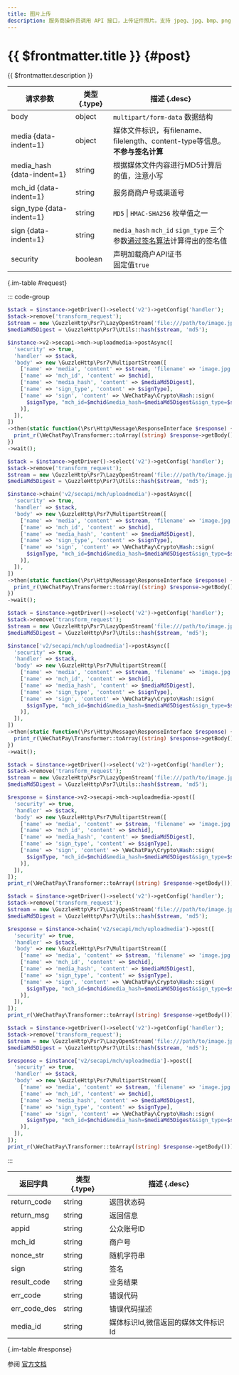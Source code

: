 ```yaml
---
title: 图片上传
description: 服务商操作员调用 API 接口，上传证件照片。支持 jpeg、jpg、bmp、png 格式，图片大小不超过2M。通过 POST 表单来调用该接口，表单媒体文件 id 为 media，需有 filename、filelength、content-type 等信息。
---
```


# {{ $frontmatter.title }} {#post}

{{ $frontmatter.description }}

| 请求参数 | 类型 {.type} | 描述 {.desc}
| --- | --- | ---
| body | object | `multipart/form-data` 数据结构
| media {data-indent=1} | object | 媒体文件标识，有filename、filelength、content-type等信息。**不参与签名计算**
| media_hash {data-indent=1} | string | 根据媒体文件内容进行MD5计算后的值，注意小写
| mch_id {data-indent=1} | string | 服务商商户号或渠道号
| sign_type {data-indent=1} | string | `MD5` \| `HMAC-SHA256` 枚举值之一
| sign {data-indent=1} | string | `media_hash` `mch_id` `sign_type` 三个参数[通过签名算法](/guide/digital-signature#symmetric)计算得出的签名值
| security | boolean | 声明加载商户API证书<br/>固定值`true`

{.im-table #request}

::: code-group

```php [异步纯链式]
$stack = $instance->getDriver()->select('v2')->getConfig('handler');
$stack->remove('transform_request');
$stream = new \GuzzleHttp\Psr7\LazyOpenStream('file:///path/to/image.jpg', 'rb');
$mediaMd5Digest = \GuzzleHttp\Psr7\Utils::hash($stream, 'md5');

$instance->v2->secapi->mch->uploadmedia->postAsync([
  'security' => true,
  'handler' => $stack,
  'body' => new \GuzzleHttp\Psr7\MultipartStream([
    ['name' => 'media', 'content' => $stream, 'filename' => 'image.jpg'],
    ['name' => 'mch_id', 'content' => $mchid],
    ['name' => 'media_hash', 'content' => $mediaMd5Digest],
    ['name' => 'sign_type', 'content' => $signType],
    ['name' => 'sign', 'content' => \WeChatPay\Crypto\Hash::sign(
      $signType, "mch_id=$mchid&media_hash=$mediaMd5Digest&sign_type=$signType", $apiv2Key
    )],
  ]),
])
->then(static function(\Psr\Http\Message\ResponseInterface $response) {
  print_r(\WeChatPay\Transformer::toArray((string) $response->getBody()));
})
->wait();
```

```php [异步声明式]
$stack = $instance->getDriver()->select('v2')->getConfig('handler');
$stack->remove('transform_request');
$stream = new \GuzzleHttp\Psr7\LazyOpenStream('file:///path/to/image.jpg', 'rb');
$mediaMd5Digest = \GuzzleHttp\Psr7\Utils::hash($stream, 'md5');

$instance->chain('v2/secapi/mch/uploadmedia')->postAsync([
  'security' => true,
  'handler' => $stack,
  'body' => new \GuzzleHttp\Psr7\MultipartStream([
    ['name' => 'media', 'content' => $stream, 'filename' => 'image.jpg'],
    ['name' => 'mch_id', 'content' => $mchid],
    ['name' => 'media_hash', 'content' => $mediaMd5Digest],
    ['name' => 'sign_type', 'content' => $signType],
    ['name' => 'sign', 'content' => \WeChatPay\Crypto\Hash::sign(
      $signType, "mch_id=$mchid&media_hash=$mediaMd5Digest&sign_type=$signType", $apiv2Key
    )],
  ]),
])
->then(static function(\Psr\Http\Message\ResponseInterface $response) {
  print_r(\WeChatPay\Transformer::toArray((string) $response->getBody()));
})
->wait();
```

```php [异步属性式]
$stack = $instance->getDriver()->select('v2')->getConfig('handler');
$stack->remove('transform_request');
$stream = new \GuzzleHttp\Psr7\LazyOpenStream('file:///path/to/image.jpg', 'rb');
$mediaMd5Digest = \GuzzleHttp\Psr7\Utils::hash($stream, 'md5');

$instance['v2/secapi/mch/uploadmedia']->postAsync([
  'security' => true,
  'handler' => $stack,
  'body' => new \GuzzleHttp\Psr7\MultipartStream([
    ['name' => 'media', 'content' => $stream, 'filename' => 'image.jpg'],
    ['name' => 'mch_id', 'content' => $mchid],
    ['name' => 'media_hash', 'content' => $mediaMd5Digest],
    ['name' => 'sign_type', 'content' => $signType],
    ['name' => 'sign', 'content' => \WeChatPay\Crypto\Hash::sign(
      $signType, "mch_id=$mchid&media_hash=$mediaMd5Digest&sign_type=$signType", $apiv2Key
    )],
  ]),
])
->then(static function(\Psr\Http\Message\ResponseInterface $response) {
  print_r(\WeChatPay\Transformer::toArray((string) $response->getBody()));
})
->wait();
```

```php [同步纯链式]
$stack = $instance->getDriver()->select('v2')->getConfig('handler');
$stack->remove('transform_request');
$stream = new \GuzzleHttp\Psr7\LazyOpenStream('file:///path/to/image.jpg', 'rb');
$mediaMd5Digest = \GuzzleHttp\Psr7\Utils::hash($stream, 'md5');

$response = $instance->v2->secapi->mch->uploadmedia->post([
  'security' => true,
  'handler' => $stack,
  'body' => new \GuzzleHttp\Psr7\MultipartStream([
    ['name' => 'media', 'content' => $stream, 'filename' => 'image.jpg'],
    ['name' => 'mch_id', 'content' => $mchid],
    ['name' => 'media_hash', 'content' => $mediaMd5Digest],
    ['name' => 'sign_type', 'content' => $signType],
    ['name' => 'sign', 'content' => \WeChatPay\Crypto\Hash::sign(
      $signType, "mch_id=$mchid&media_hash=$mediaMd5Digest&sign_type=$signType", $apiv2Key
    )],
  ]),
]);
print_r(\WeChatPay\Transformer::toArray((string) $response->getBody()));
```

```php [同步声明式]
$stack = $instance->getDriver()->select('v2')->getConfig('handler');
$stack->remove('transform_request');
$stream = new \GuzzleHttp\Psr7\LazyOpenStream('file:///path/to/image.jpg', 'rb');
$mediaMd5Digest = \GuzzleHttp\Psr7\Utils::hash($stream, 'md5');

$response = $instance->chain('v2/secapi/mch/uploadmedia')->post([
  'security' => true,
  'handler' => $stack,
  'body' => new \GuzzleHttp\Psr7\MultipartStream([
    ['name' => 'media', 'content' => $stream, 'filename' => 'image.jpg'],
    ['name' => 'mch_id', 'content' => $mchid],
    ['name' => 'media_hash', 'content' => $mediaMd5Digest],
    ['name' => 'sign_type', 'content' => $signType],
    ['name' => 'sign', 'content' => \WeChatPay\Crypto\Hash::sign(
      $signType, "mch_id=$mchid&media_hash=$mediaMd5Digest&sign_type=$signType", $apiv2Key
    )],
  ]),
]);
print_r(\WeChatPay\Transformer::toArray((string) $response->getBody()));
```

```php [同步属性式]
$stack = $instance->getDriver()->select('v2')->getConfig('handler');
$stack->remove('transform_request');
$stream = new \GuzzleHttp\Psr7\LazyOpenStream('file:///path/to/image.jpg', 'rb');
$mediaMd5Digest = \GuzzleHttp\Psr7\Utils::hash($stream, 'md5');

$response = $instance['v2/secapi/mch/uploadmedia']->post([
  'security' => true,
  'handler' => $stack,
  'body' => new \GuzzleHttp\Psr7\MultipartStream([
    ['name' => 'media', 'content' => $stream, 'filename' => 'image.jpg'],
    ['name' => 'mch_id', 'content' => $mchid],
    ['name' => 'media_hash', 'content' => $mediaMd5Digest],
    ['name' => 'sign_type', 'content' => $signType],
    ['name' => 'sign', 'content' => \WeChatPay\Crypto\Hash::sign(
      $signType, "mch_id=$mchid&media_hash=$mediaMd5Digest&sign_type=$signType", $apiv2Key
    )],
  ]),
]);
print_r(\WeChatPay\Transformer::toArray((string) $response->getBody()));
```

:::

| 返回字典 | 类型 {.type} | 描述 {.desc}
| --- | --- | ---
| return_code | string | 返回状态码
| return_msg | string | 返回信息
| appid | string | 公众账号ID
| mch_id | string | 商户号
| nonce_str | string | 随机字符串
| sign | string | 签名
| result_code | string | 业务结果
| err_code | string | 错误代码
| err_code_des | string | 错误代码描述
| media_id | string | 媒体标识Id,微信返回的媒体文件标识Id

{.im-table #response}

参阅 [官方文档](https://pay.weixin.qq.com/wiki/doc/api/wxpay/ch/tool/chapter3_1.shtml)
